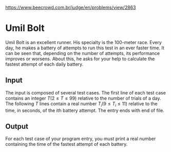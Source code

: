 https://www.beecrowd.com.br/judge/en/problems/view/2863

# Umil Bolt

Umil Bolt is an excellent runner. His specialty is the 100-meter race. Every
day, he makes a battery of attempts to run this test in an ever faster time. It
can be seen that, depending on the number of attempts, its performance improves
or worsens. About this, he asks for your help to calculate the fastest attempt
of each daily battery.

## Input

The input is composed of several test cases. The first line of each test case
contains an integer $T (2 \leq T \leq 99)$ relative to the number of trials of a
day. The following $T$ lines contain a real number $T_i (9 \leq T_i \leq 11)$
relative to the time, in seconds, of the ith battery attempt. The entry ends
with end of file.

## Output

For each test case of your program entry, you must print a real number
containing the time of the fastest attempt of each battery.
